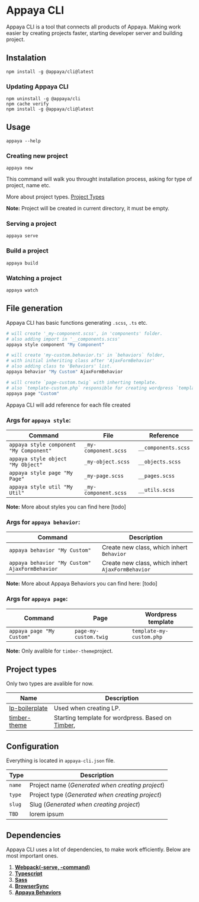 # Appaya CLI
Appaya CLI is a tool that connects all products of Appaya. Making work easier  by creating projects faster, starting developer server and building project.

## Instalation
```
npm install -g @appaya/cli@latest
```
### Updating Appaya CLI
```
npm uninstall -g @appaya/cli
npm cache verify
npm install -g @appaya/cli@latest
```

## Usage
```
appaya --help
```
  
### Creating new project
```
appaya new
```
This command will walk you throught installation process, asking for type of project, name etc.

More about project types. [Project Types](#project-types)

**Note:** Project will be created in current directory, it must be empty.

### Serving a project
```
appaya serve
```

### Build a project
```
appaya build
```

### Watching a project
```
appaya watch
```

## File generation
Appaya CLI has basic functions generating `.scss`, `.ts` etc.
```bash
# will create '_my-component.scss', in 'components' folder.
# also adding import in '__components.scss'
appaya style component "My Component"

# will create 'my-custom.behavior.ts' in `behaviors` folder,
# with initial inheriting class after 'AjaxFormBehavior'
# also adding class to 'Behaviors' list.
appaya behavior "My Custom" AjaxFormBehavior

# will create `page-custom.twig` with inherting template.
# also `template-custom.php` responsible for creating wordpress `template` 
appaya page "Custom"

```

Appaya CLI will add reference for each file created

### Args for `appaya style`:
Command | File | Reference
--- | --- | ---
`appaya style component "My Component"` | `_my-component.scss` | `__components.scss`
`appaya style object "My Object"` | `_my-object.scss` | `__objects.scss`
`appaya style page "My Page"` | `_my-page.scss` | `__pages.scss`
`appaya style util "My Util"` | `_my-component.scss` | `__utils.scss`

**Note:** More about styles you can find here [todo]

### Args for `appaya behavior`:
Command | Description 
--- | --- 
`appaya behavior "My Custom"` | Create new class, which inhert `Behavior`
`appaya behavior "My Custom" AjaxFormBehavior` | Create new class, which inhert `AjaxFormBehavior`

**Note:** More about Appaya Behaviors you can find here: [todo]

### Args for `appaya page`:
Command | Page | Wordpress template
--- | --- | ---
`appaya page "My Custom"` | `page-my-custom.twig` | `template-my-custom.php`


**Note:** Only avalible for `timber-theme`project.

## Project types
Only two types are avalible for now.

Name | Description
--- | ---
[lp-boilerplate](https://github.com/appaya-projects/appaya-lp-boilerplate) | Used when creating LP.
[timber-theme](https://github.com/appaya-projects/appaya-timber-theme) | Starting template for wordpress. Based on [Timber](https://github.com/timber/timber), 



## Configuration
Everything is located in `appaya-cli.json` file.

Type | Description
--- | ---
`name` | Project name (*Generated when creating project*)
`type` | Project type (*Generated when creating project*)
`slug` | Slug (*Generated when creating project*)
`TBD` | lorem ipsum



## Dependencies
Appaya CLI uses a lot of dependencies, to make work efficiently. Below are most important ones.

1. [**Webpack(-serve, -command)**]()
2. [**Typescript**]()
3. [**Sass**]()
4. [**BrowserSync**]()
5. [**Appaya Behaviors**]()




 




